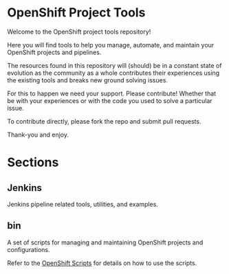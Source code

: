 # OpenShift Project Tools

Welcome to the OpenShift project tools repository!

Here you will find tools to help you manage, automate, and maintain your OpenShift projects and pipelines.

The resources found in this repository will (should) be in a constant state of evolution as the community as a whole contributes their experiences using the existing tools and breaks new ground solving issues.

For this to happen we need your support.  Please contribute!  Whether that be with your experiences or with the code you used to solve a particular issue.

To contribute directly, please fork the repo and submit pull requests.

Thank-you and enjoy.

# Sections

## Jenkins

Jenkins pipeline related tools, utilities, and examples.

## bin

A set of scripts for managing and maintaining OpenShift projects and configurations.

Refer to the [OpenShift Scripts](./bin/README.md) for details on how to use the scripts.